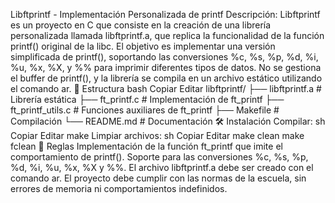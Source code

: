 Libftprintf - Implementación Personalizada de printf
Descripción:
Libftprintf es un proyecto en C que consiste en la creación de una librería personalizada llamada libftprintf.a, 
que replica la funcionalidad de la función printf() original de la libc.
El objetivo es implementar una versión simplificada de printf(),
soportando las conversiones %c, %s, %p, %d, %i, %u, %x, %X, y %% para imprimir diferentes tipos de datos.
No se gestiona el buffer de printf(), y la librería se compila en un archivo estático utilizando el comando ar.
📂 Estructura
bash
Copiar
Editar
libftprintf/
├── libftprintf.a        # Librería estática
├── ft_printf.c          # Implementación de ft_printf
├── ft_printf_utils.c    # Funciones auxiliares de ft_printf
├── Makefile             # Compilación
└── README.md            # Documentación
🛠️ Instalación
Compilar:
sh
Copiar
Editar
make
Limpiar archivos:
sh
Copiar
Editar
make clean
make fclean
🎯 Reglas
Implementación de la función ft_printf que imite el comportamiento de printf().
Soporte para las conversiones %c, %s, %p, %d, %i, %u, %x, %X y %%.
El archivo libftprintf.a debe ser creado con el comando ar.
El proyecto debe cumplir con las normas de la escuela, sin errores de memoria ni comportamientos indefinidos.
